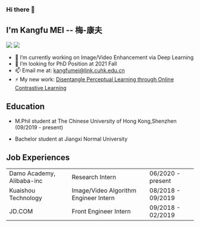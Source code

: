 ### Hi there 👋

<!--
**MKFMIKU/MKFMIKU** is a ✨ _special_ ✨ repository because its `README.md` (this file) appears on your GitHub profile.

Here are some ideas to get you started:

- 🔭 I’m currently working on ...
- 🌱 I’m currently learning ...
- 👯 I’m looking to collaborate on ...
- 🤔 I’m looking for help with ...
- 💬 Ask me about ...
- 📫 How to reach me: ...
- 😄 Pronouns: ...
- ⚡ Fun fact: ...
-->


## I'm Kangfu MEI -- 梅-康夫
[![](https://img.shields.io/badge/Connect-Linkedin-0077b5)](https://www.linkedin.com/in/mkfmiku/)
[![](https://img.shields.io/badge/Research-GoogleScholar-888888)](https://scholar.google.com/citations?user=e_nu_TIAAAAJ&hl=en)
- 🔭  I’m currently working on Image/Video Enhancement via Deep Learning
- 🤔  I’m looking for PhD Position at 2021 Fall
- 📫  Email me at: kangfumei@link.cuhk.edu.cn
- ⚡  My new work: [Disentangle Perceptual Learning through Online Contrastive Learning
](https://arxiv.org/abs/2006.13511)

## Education

- M.Phil student at The Chinese University of Hong Kong,Shenzhen (09/2019 - present)

- Bachelor student at Jiangxi Normal University


## Job Experiences

||||
|:--|:--|:--|
|Damo Academy, Alibaba-inc| Research Intern|06/2020 - present|
|Kuaishou Technology| Image/Video Algorithm Engineer Intern |08/2018 - 09/2019|
|JD.COM|Front Engineer Intern|09/2018 - 02/2019|
